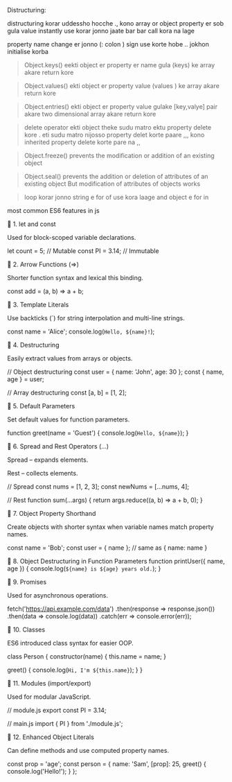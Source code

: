 Distructuring: 

distructuring korar uddessho hocche ., kono array or object property er sob gula value instantly use korar jonno  jaate bar bar call kora na lage 


property name change er jonno (: colon ) sign use korte hobe .. jokhon initialise korba 



> Object.keys() eekti object er property er name gula (keys) ke array akare return kore

> Object.values() ekti object er property value  (values ) ke  array akare return kore

> Object.entries() ekti object er property value gulake [key,valye] pair akare two dimensional array akare return kore 


> delete operator ekti object theke sudu matro ektu property delete kore . eti sudu matro nijosso property delet korte paare ,,, kono inherited property delete korte pare na ,,



> Object.freeze() prevents the modification or addition of an existing object

> Object.seal() prevents the addition or deletion of attributes of an existing object  But  modification of attributes of objects works 




> loop korar jonno string e for of use kora laage and object e for in 









most common ES6 features in js 



🔹 1. let and const

Used for block-scoped variable declarations.

let count = 5;       // Mutable
const PI = 3.14;     // Immutable

🔹 2. Arrow Functions (=>)

Shorter function syntax and lexical this binding.

const add = (a, b) => a + b;

🔹 3. Template Literals

Use backticks (`) for string interpolation and multi-line strings.

const name = 'Alice';
console.log(`Hello, ${name}!`);

🔹 4. Destructuring

Easily extract values from arrays or objects.

// Object destructuring
const user = { name: 'John', age: 30 };
const { name, age } = user;

// Array destructuring
const [a, b] = [1, 2];

🔹 5. Default Parameters

Set default values for function parameters.

function greet(name = 'Guest') {
  console.log(`Hello, ${name}`);
}

🔹 6. Spread and Rest Operators (...)

Spread – expands elements.

Rest – collects elements.

// Spread
const nums = [1, 2, 3];
const newNums = [...nums, 4];

// Rest
function sum(...args) {
  return args.reduce((a, b) => a + b, 0);
}

🔹 7. Object Property Shorthand

Create objects with shorter syntax when variable names match property names.

const name = 'Bob';
const user = { name };  // same as { name: name }

🔹 8. Object Destructuring in Function Parameters
function printUser({ name, age }) {
  console.log(`${name} is ${age} years old.`);
}

🔹 9. Promises

Used for asynchronous operations.

fetch('https://api.example.com/data')
  .then(response => response.json())
  .then(data => console.log(data))
  .catch(err => console.error(err));

🔹 10. Classes

ES6 introduced class syntax for easier OOP.

class Person {
  constructor(name) {
    this.name = name;
  }

  greet() {
    console.log(`Hi, I'm ${this.name}`);
  }
}

🔹 11. Modules (import/export)

Used for modular JavaScript.

// module.js
export const PI = 3.14;

// main.js
import { PI } from './module.js';

🔹 12. Enhanced Object Literals

Can define methods and use computed property names.

const prop = 'age';
const person = {
  name: 'Sam',
  [prop]: 25,
  greet() {
    console.log('Hello!');
  }
};